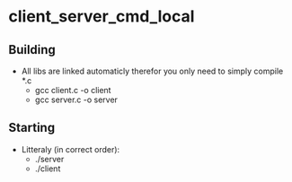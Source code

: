 # client_server_cmd_local
## Building
- All libs are linked automaticly therefor you only need to simply compile *.c
  - gcc client.c -o client
  - gcc server.c -o server
## Starting
- Litteraly (in correct order):
  - ./server
  - ./client
